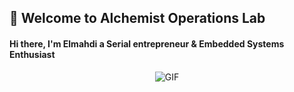 ## 👋 Welcome to Alchemist Operations Lab

#### Hi there, I'm Elmahdi a Serial entrepreneur & Embedded Systems Enthusiast

<p align="center">
  <img alt="GIF" src="https://i.pinimg.com/originals/68/f3/ff/68f3ff8ddc1699f6234abee4e1d58dd9.gif" />
</p>
